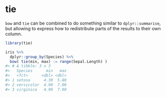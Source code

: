 <!-- README.md is generated from README.Rmd. Please edit that file -->
tie
===

`bow` and `tie` can be combined to do something similar to `dplyr::summarise`, but allowing to express how to redistribute parts of the results to their own column.

``` r
library(tie)

iris %>% 
  dplyr::group_by(Species) %>% 
  bow( tie(min, max) := range(Sepal.Length) )
#> # A tibble: 3 x 3
#>   Species      min   max
#>   <fct>      <dbl> <dbl>
#> 1 setosa      4.30  5.80
#> 2 versicolor  4.90  7.00
#> 3 virginica   4.90  7.90
```
